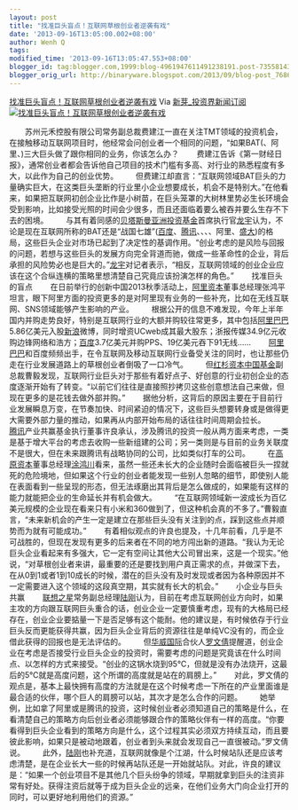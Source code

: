 ```yaml
---
layout: post
title: "找准巨头盲点！互联网草根创业者逆袭有戏"
date: '2013-09-16T13:05:00.002+08:00'
author: Wenh Q
tags:
modified_time: '2013-09-16T13:05:47.553+08:00'
blogger_id: tag:blogger.com,1999:blog-4961947611491238191.post-7355814346869738680
blogger_orig_url: http://binaryware.blogspot.com/2013/09/blog-post_7686.html
---
```

[
找准巨头盲点！互联网草根创业者逆袭有戏](http://news.pedaily.cn/newseed/201309/20130913354662.shtml)
Via [新芽_投资界新闻订阅](http://www.pedaily.cn/)
[![找准巨头盲点！互联网草根创业者逆袭有戏](http://pic.pedaily.cn/201309/20130913@27309.jpg)](http://news.pedaily.cn/newseed/201309/20130913354662.shtml)

　　苏州元禾控股有限公司常务副总裁费建江一直在关注TMT领域的投资机会，在接触移动互联网项目时，他经常会问创业者一个相同的问题，“如果BAT(、阿里、)三大巨头做了跟你相同的业务，你该怎么办？
　　费建江告诉《第一财经日报》，通常创业者都会告诉他自己项目的技术门槛有多高、对行业的熟悉程度有多大，以此作为自己的创业优势。
　　但费建江却直言：“互联网领域BAT巨头的力量确实巨大，在这类巨头垄断的行业里小企业想要成长，机会不是特别大。”在他看来，如果把互联网初创企业比作是小树苗，在巨头笼罩的大树林里势必生长环境会受到影响，比如接受光照的时间会少很多，而且还面临着要么被吞并要么生存不下去的困境。
　　与其有着同感的[贝塔斯曼亚洲投资基金](http://zdb.pedaily.cn/company/%E8%B4%9D%E5%A1%94%E6%96%AF%E6%9B%BC%E4%BA%9A%E6%B4%B2%E6%8A%95%E8%B5%84%E5%9F%BA%E9%87%91/)首席执行官[龙宇](http://zdb.pedaily.cn/people/%E9%BE%99%E5%AE%87/)认为，不论是现在互联网所称的BAT还是“战国七雄”([百度](http://www.baidu.com/)、[腾讯](http://zdb.pedaily.cn/Enterprise/%E8%85%BE%E8%AE%AF/)、、、、阿里、[盛大](http://zdb.pedaily.cn/Enterprise/%E7%9B%9B%E5%A4%A7/))的格局，这些巨头企业对市场已起到了决定性的基调作用。“创业考虑的是风险与回报的问题，若想与这些巨头的发展方向完全背道而驰，做成一些革命性的企业，背后承担的风险势必也是巨大的。”[龙宇](http://zdb.pedaily.cn/people/%E9%BE%99%E5%AE%87/)对记者表示，“相反，互联网领域的创业企业应该在这个合纵连横的策略里想清楚自己究竟应该扮演怎样的角色。”
　　找准巨头的盲点
　　在日前举行的创新中国2013秋季活动上，[阿里资本](http://zdb.pedaily.cn/company/%E9%98%BF%E9%87%8C%E8%B5%84%E6%9C%AC/)董事总经理张鸿平坦言，眼下阿里方面的投资更多的是对阿里现有业务的一些补充，比如在无线互联网、SNS领域能够产生影响的产业。
　　根据公开的信息不难发现，今年上半年国内并购走势良好，特别是互联网行业的大额并购较往常更多，其中包括[阿里巴巴](http://zdb.pedaily.cn/Enterprise/%E9%98%BF%E9%87%8C%E5%B7%B4%E5%B7%B4/)5.86亿美元入股[新浪](http://zdb.pedaily.cn/Enterprise/%E6%96%B0%E6%B5%AA/)微博，同时增资UCweb成其最大股东；浙报传媒34.9亿元收购边锋网络和浩方；[百度](http://www.baidu.com/)3.7亿美元并购PPS、19亿美元吞下91无线……
　　[阿里巴巴](http://zdb.pedaily.cn/Enterprise/%E9%98%BF%E9%87%8C%E5%B7%B4%E5%B7%B4/)和百度频频出手，在令互联网及移动互联网行业备受关注的同时，也让那些仍走在行业发展道路上的草根创业者倒吸了一口冷气。
　　但[红杉资本中国基金](http://zdb.pedaily.cn/company/%E7%BA%A2%E6%9D%89/)副总裁曹毅发现，互联网行业巨头对于那些有着好点子、好创意的行业初创企业的态度逐渐开始有了转变。“以前它们往往是直接照抄拷贝这些创意想法自己来做，但现在更多的是花钱去做外部并购。”
　　据他分析，这背后的原因主要在于目前行业发展瞬息万变，在节奏加快、时间紧迫的情况下，这些巨头想要转身或是做得更大需要外部力量的推动，如果再从内部开始布局的话往往时间周期会拉长。
　　[腾讯](http://zdb.pedaily.cn/Enterprise/%E8%85%BE%E8%AE%AF/)产业共赢基金执行董事许良承认，涉及腾讯的投资一般从两方面来考虑，一类是基于增大平台的考虑去收购一些新组建的公司；另一类则是与目前的业务关联度不是很大，但在未来跟腾讯有战略协同的公司，比如类似打车的公司。
　　在[高原资本](http://zdb.pedaily.cn/company/%E9%AB%98%E5%8E%9F%E8%B5%84%E6%9C%AC/)董事总经理[涂鸿川](http://zdb.pedaily.cn/people/%E6%B6%82%E9%B8%BF%E5%B7%9D/)看来，虽然一些还未长大的企业随时会面临被巨头一捏就死的危险境地，但如果这个行业的创业者能发现一些别人忽略的细节，即使别人能在表面看到一些呈现的形态，但无法琢磨出其背后是怎么做成的，如果能有这样的能力就能把企业的生命延长并有机会做大。
　　“在互联网领域新一波成长为百亿美元规模的企业现在看来只有小米和360做到了，但这种机会真的不多了。”曹毅直言，“未来新机会的产生一定是建立在那些巨头没有关注到的点，踩到这些点并顺势而为就有可能成功。”
　　有着相似观点的许良也提及，十几年前看，几乎是不可战胜的，但现在发现有更多的后来者在不同的地方闯出新的道路。“我认为无论巨头企业看起来有多强大，它一定有空间让其他大公司冒出来，这是一个现实。”他说，“对草根创业者来讲，最重要的还是要找到用户真正需求的点，并做深下去，在从0到1或者1到10成长的时候，潜在的巨头没有及时发现或者因为各种原因并不一定需要进入这个领域的这段真空期，其实就有长大的机会。”
　　小企业与巨头共赢
　　[联想之星](http://zdb.pedaily.cn/company/%E8%81%94%E6%83%B3%E4%B9%8B%E6%98%9F/)常务副总经理[陆刚](http://zdb.pedaily.cn/people/%E9%99%86%E5%88%9A/)认为，目前在考虑互联网创业方向时，如果主攻的方向跟互联网巨头重合的话，创业企业一定要慎重考虑，现有的大格局已经存在，创业企业要掂量一下是否足够有这个能耐。他的建议是，有时候依存于行业巨头反而更能获得共赢，因为巨头企业背后的资源往往是单纯VC没有的，而企业借此获得的回报也是无法评估的。
　　但[华威国际](http://zdb.pedaily.cn/company/%E5%8D%8E%E5%A8%81%E5%9B%BD%E9%99%85/)合伙人[罗文倩](http://zdb.pedaily.cn/people/%E7%BD%97%E6%96%87%E5%80%A9/)提醒道，创业企业在考虑是否接受行业巨头企业的投资时，需要考虑的问题是究竟该在什么时间点、以怎样的方式来接受。“创业的这锅水烧到95℃，但就是没有办法烧开，这最后的5℃就是高度问题，这个所谓的高度就是站在的肩膀上。”
　　对此，罗文倩的观点是，基本上最快拥有高度的方法就是在这个时候考虑一下所在的产业里面谁是最合适的伙伴，哪个巨人的肩膀可以站，其次才是怎么合作的问题。
　　她举例，比如拿了阿里或是腾讯的投资，这时候创业者必须知道自己的策略是什么，在看清楚自己的策略方向后创业者必须能够跟合作的策略伙伴有一样的高度。“你要看得到巨头企业看到的策略方向是什么，这个过程其实必须双方持续互动，而且要彼此影响，如果只是被动地跟着，创业者到头来就会发现自己一直很被动。”罗文倩说。
　　此外，[陆刚](http://zdb.pedaily.cn/people/%E9%99%86%E5%88%9A/)也补充道，互联网就像是个江湖，什么时候站队还是应该考虑清楚，是在企业长大一些的时候再站队还是一开始就站队。对此，许良的建议是：“如果一个创业项目不是其他几个巨头纷争的领域，早期就拿到巨头的注资非常有好处。获得注资后就等于成为巨头企业的远亲，在他们业务大门向企业打开的同时，可以更好地利用他们的资源。”
